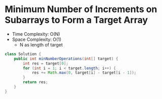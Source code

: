 # Minimum Number of Increments on Subarrays to Form a Target Array

- Time Complexity: O(N)
- Space Complexity: O(1)
  - N as length of target

```java
class Solution {
    public int minNumberOperations(int[] target) {
        int res = target[0];
        for (int i = 1; i < target.length; i++) {
            res += Math.max(0, target[i] - target[i - 1]);
        }
        return res;
    }
}
```
